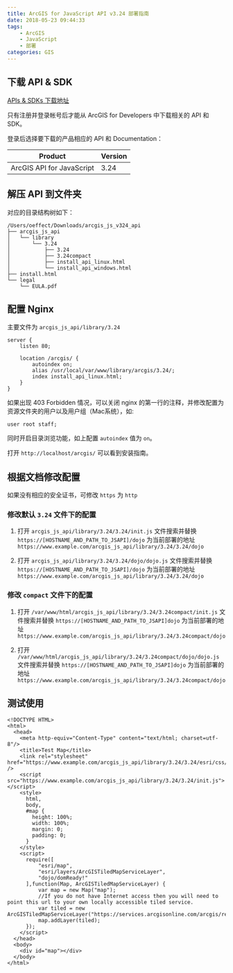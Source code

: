 ```yaml
---
title: ArcGIS for JavaScript API v3.24 部署指南
date: 2018-05-23 09:44:33
tags:
    - ArcGIS
    - JavaScript
    - 部署
categories: GIS
---
```


## 下载 API & SDK

[APIs & SDKs 下载地址](https://developers.arcgis.com/downloads/apis-and-sdks)

只有注册并登录帐号后才能从 ArcGIS for Developers 中下载相关的 API 和 SDK。

登录后选择要下载的产品相应的 API 和 Documentation：

Product | Version
--- | ---
ArcGIS API for JavaScript | 3.24

<!-- more -->

## 解压 API 到文件夹

对应的目录结构树如下：

```
/Users/oeffect/Downloads/arcgis_js_v324_api
├── arcgis_js_api
│   └── library
│       └── 3.24
│           ├── 3.24
│           ├── 3.24compact
│           ├── install_api_linux.html
│           └── install_api_windows.html
├── install.html
└── legal
    └── EULA.pdf
```

## 配置 Nginx

主要文件为 `arcgis_js_api/library/3.24`

```
server {
    listen 80;

    location /arcgis/ {
        autoindex on;
        alias /usr/local/var/www/library/arcgis/3.24/;
        index install_api_linux.html;
    }   
}
```

如果出现 403 Forbidden 情况，可以关闭 nginx 的第一行的注释，并修改配置为资源文件夹的用户以及用户组（Mac系统），如:

```
user root staff;
```


同时开启目录浏览功能，如上配置 `autoindex` 值为 `on`。

打开 `http://localhost/arcgis/` 可以看到安装指南。

## 根据文档修改配置

如果没有相应的安全证书，可修改 `https` 为 `http` 

### 修改默认 `3.24` 文件下的配置

1. 打开 `arcgis_js_api/library/3.24/3.24/init.js` 文件搜索并替换 `https://[HOSTNAME_AND_PATH_TO_JSAPI]/dojo` 为当前部署的地址 `https://www.example.com/arcgis_js_api/library/3.24/3.24/dojo`
 
1. 打开 `arcgis_js_api/library/3.24/3.24/dojo/dojo.js` 文件搜索并替换 `https://[HOSTNAME_AND_PATH_TO_JSAPI]/dojo` 为当前部署的地址 `https://www.example.com/arcgis_js_api/library/3.24/3.24/dojo`

### 修改 `compact` 文件下的配置

1. 打开 `/var/www/html/arcgis_js_api/library/3.24/3.24compact/init.js`  文件搜索并替换 `https://[HOSTNAME_AND_PATH_TO_JSAPI]dojo` 为当前部署的地址  `https://www.example.com/arcgis_js_api/library/3.24/3.24compact/dojo`

1. 打开 `/var/www/html/arcgis_js_api/library/3.24/3.24compact/dojo/dojo.js` 文件搜索并替换 `https://[HOSTNAME_AND_PATH_TO_JSAPI]dojo` 为当前部署的地址 `https://www.example.com/arcgis_js_api/library/3.24/3.24compact/dojo`

## 测试使用

```
<!DOCTYPE HTML>
<html>
  <head>
    <meta http-equiv="Content-Type" content="text/html; charset=utf-8"/>
    <title>Test Map</title>
    <link rel="stylesheet" href="https://www.example.com/arcgis_js_api/library/3.24/3.24/esri/css/esri.css" />
    <script src="https://www.example.com/arcgis_js_api/library/3.24/3.24/init.js"></script>
    <style>
      html,
      body,
      #map {
        height: 100%;
        width: 100%;
        margin: 0;
        padding: 0;
      }
    </style>
    <script>
      require([
          "esri/map",
          "esri/layers/ArcGISTiledMapServiceLayer",
          "dojo/domReady!"
      ],function(Map, ArcGISTiledMapServiceLayer) {
          var map = new Map("map");
          //If you do not have Internet access then you will need to point this url to your own locally accessible tiled service.
          var tiled = new ArcGISTiledMapServiceLayer("https://services.arcgisonline.com/arcgis/rest/services/Ocean/World_Ocean_Base/MapServer");
          map.addLayer(tiled);
      });
    </script>
  </head>
  <body>
    <div id="map"></div>
  </body>
</html>
```